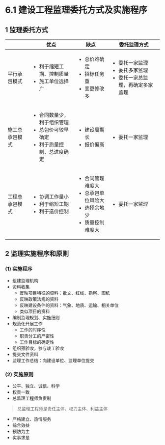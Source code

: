 # 6.1 建设工程监理委托方式及实施程序

## 1 监理委托方式

|         | 优点                                                                   | 缺点                                                                       | 委托监理方式                                                          |
| ------- | -------------------------------------------------------------------- | ------------------------------------------------------------------------ | --------------------------------------------------------------- |
| 平行承包模式  | <ul><li>利于缩短工期、控制质量</li><li>施工单位选择广</li></ul>                        | <ul><li>总价难确定</li><li>招标任务重</li><li>变更修改多</li></ul>                      | <ul><li>委托一家监理</li><li>委托多家监理</li><li>委托一家总监理，再确定多家监理</li></ul> |
| 施工总承包模式 | <ul><li>合同数量少，利于组织管理</li><li>总包价可较早确定</li><li>利于质量控制、总进度确定</li></ul> | <ul><li>建设周期长</li><li>报价偏高</li></ul>                                     | <ul><li>委托一家监理</li></ul>                                        |
| 工程总承包模式 | <ul><li>协调工作量小</li><li>利于缩短工期</li><li>利于造价控制</li></ul>               | <ul><li>合同管理难度大</li><li>总承包单位风险大</li><li>选择余地少</li><li>质量控制难度大</li></ul> | <ul><li>委托一家监理</li></ul>                                        |

## 2 监理实施程序和原则

### (1) 实施程序

* 组建监理机构
* 资料收集
  * 反映项目特征的资料：批文、红线、勘察、图纸
  * 反映政策法规的资料
  * 反映建设条件的资料：气象、地质、运输、相关单位
  * 类似项目的资料
* 编制监理规划、实施细则
* 规范化开展工作
  * 工作的时序性
  * 职责分工的严密性
  * 工作目标的确定性
* 组织预验收，参与竣工验收
* 提交文件资料
* 监理工作总结：向建设单位、监理单位提交

### (2) 实施原则

* 公平、独立、诚信、科学
* 权责一致
* 总监理工程师负责制

> 总监理工程师是责任主体、权力主体、利益主体

* 严格建立、热情服务
* 综合效益
* 预防为主
* 实事求是
